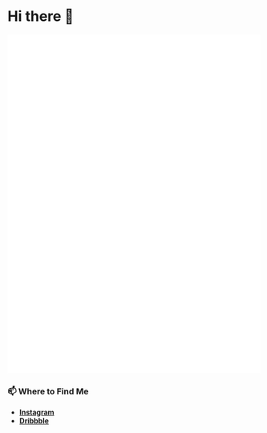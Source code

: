 # Hi there 👋

<!--### 🔭 What I’m currently working on: -->

<!--**More on [bornwhitfield.space](https://bornwhitfield.space/)** -->

![Metrics](https://github.com/darkristy/darkristy/blob/master/github-metrics.svg)

### 📫 Where to Find Me

- **[Instagram](https://www.instagram.com/bornwhitfield/)**
- **[Dribbble](https://dribbble.com/bornwhitfield)**
<!-- - **[Behance](https://bornwhitfield.space/)** -->

<!--
**darkristy/darkristy** is a ✨ _special_ ✨ repository because its `README.md` (this file) appears on your GitHub profile.

Here are some ideas to get you started:

- 🔭 I’m currently working on ...
- 🌱 I’m currently learning ...
- 👯 I’m looking to collaborate on ...
- 🤔 I’m looking for help with ...
- 💬 Ask me about ...
- 📫 How to reach me: ...
- 😄 Pronouns: ...
- ⚡ Fun fact: ...
-->
